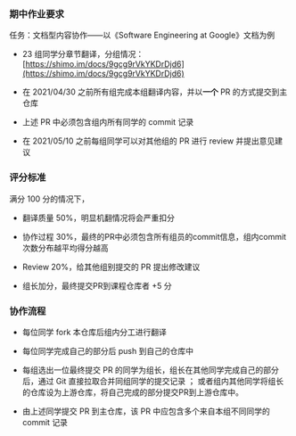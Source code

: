 ### 期中作业要求

任务：文档型内容协作——以《Software Engineering at Google》文档为例

- 23 组同学分章节翻译，分组情况：[https://shimo.im/docs/9gcg9rVkYKDrDjd6](https://shimo.im/docs/9gcg9rVkYKDrDjd6)

- 在 2021/04/30 之前所有组完成本组翻译内容，并以**一个** PR 的方式提交到主仓库

- 上述 PR 中必须包含组内所有同学的 commit 记录

- 在 2021/05/10 之前每组同学可以对其他组的 PR 进行 review 并提出意见建议



### 评分标准

满分 100 分的情况下，

- 翻译质量 50%，明显机翻情况将会严重扣分

- 协作过程 30%，最终的PR中必须包含所有组员的commit信息，组内commit次数分布越平均得分越高

- Review 20%，给其他组别提交的 PR 提出修改建议

- 组长加分，最终提交PR到课程仓库者 +5 分



### 协作流程

- 每位同学 fork 本仓库后组内分工进行翻译

- 每位同学完成自己的部分后 push 到自己的仓库中

- 每组选出一位最终提交 PR 的同学为组长，组长在其他同学完成自己的部分后，通过 Git 直接拉取合并同组同学的提交记录 ； 或者组内其他同学将组长的仓库设为上游仓库，将自己完成的部分提交PR到上游仓库中。

- 由上述同学提交 PR 到主仓库，该 PR 中应包含多个来自本组不同同学的 commit 记录

